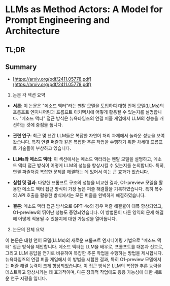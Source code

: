 # LLMs as Method Actors: A Model for Prompt Engineering and Architecture
## TL;DR
## Summary
- [https://arxiv.org/pdf/2411.05778.pdf](https://arxiv.org/pdf/2411.05778.pdf)

1. 논문 각 섹션 요약

- **서론**: 이 논문은 "메소드 액터"라는 멘탈 모델을 도입하여 대형 언어 모델(LLMs)의 프롬프트 엔지니어링과 프롬프트 아키텍처에 어떻게 활용될 수 있는지를 설명합니다. "메소드 액터" 접근 방식은 뉴욕타임즈의 연결 퍼즐 게임에서 LLM의 성능을 개선하는 것에 중점을 둡니다.

- **관련 연구**: 최근 몇 년간 LLM들은 복잡한 자연어 처리 과제에서 놀라운 성능을 보여왔습니다. 특히 연결 퍼즐과 같은 복잡한 추론 작업을 수행하기 위한 차세대 프롬프트 기술들이 부상하고 있습니다.

- **LLMs와 메소드 액터**: 이 섹션에서는 메소드 액터라는 멘탈 모델을 설명하고, 메소드 액터 접근 방식이 어떻게 LLM의 성능을 향상시킬 수 있는지를 논의합니다. 특히, 연결 퍼즐처럼 복잡한 문제를 해결하는 데 있어서 이는 큰 효과가 있습니다.

- **실험 및 결과**: 다양한 프롬프트 구조의 성능을 비교한 결과, O1-preview 모델을 활용한 메소드 액터 접근 방식이 가장 높은 퍼즐 해결률을 기록하였습니다. 특히 복수의 API 호출을 활용한 방식에서는 모든 퍼즐을 완벽하게 해결하였습니다.

- **결론**: 메소드 액터 접근 방식으로 GPT-4o의 경우 퍼즐 해결률이 대폭 향상되었고, O1-preview의 뛰어난 성능도 증명되었습니다. 이 방법론이 다른 영역의 문제 해결에 어떻게 적용될 수 있을지에 대한 가능성을 열어둡니다.

2. 논문의 전체 요약

이 논문은 대형 언어 모델(LLMs)의 새로운 프롬프트 엔지니어링 기법으로 "메소드 액터" 접근 방식을 제안합니다. 메소드 액터는 LLM을 배우로, 프롬프트를 대본과 신호로, 그리고 LLM 응답을 연기로 비유하여 복잡한 추론 작업을 수행하는 방법을 제시합니다. 뉴욕타임즈의 연결 퍼즐 게임에서 이 방법을 시험한 결과, 특히 O1-preview 모델에서는 퍼즐 해결 능력이 크게 향상되었습니다. 이 접근 방식은 LLM의 복잡한 추론 능력을 테스트하고 향상시키는 데 효과적이며, 다른 창의적 작업에도 응용 가능성에 대한 새로운 연구 지평을 엽니다.